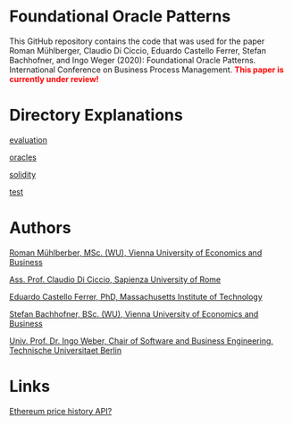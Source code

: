 # Foundational Oracle Patterns 
This GitHub repository contains the code that was used for the paper Roman Mühlberger, Claudio Di Ciccio,
Eduardo Castello Ferrer, Stefan Bachhofner, and Ingo Weger (2020): Foundational Oracle Patterns. International
Conference on Business Process Management. <span style="color:red; font-weight:bold">This paper is currently under review!</span>

# Directory Explanations
[evaluation](https://github.com/MacOS/blockchain-oracles-data-collection/tree/master/evaluation)

[oracles](https://github.com/MacOS/blockchain-oracles-data-collection/tree/master/oracles)

[solidity](https://github.com/MacOS/blockchain-oracles-data-collection/tree/master/solidity)

[test](https://github.com/MacOS/blockchain-oracles-data-collection/tree/master/test)


# Authors
[Roman Mühlberber, MSc. (WU), Vienna University of Economics and Business](https://scholar.google.at/citations?user=aQVmc18AAAAJ&oi=ao)

[Ass. Prof. Claudio Di Ciccio, Sapienza University of Rome](https://scholar.google.at/citations?user=OBwQoWsAAAAJ)

[Eduardo Castello Ferrer, PhD, Massachusetts Institute of Technology](https://scholar.google.at/citations?hl=de&user=D1eifv4AAAAJ)

[Stefan Bachhofner, BSc. (WU), Vienna University of Economics and Business](https://scholar.google.at/citations?user=-WZ0YuUAAAAJ)

[Univ. Prof. Dr. Ingo Weber, Chair of Software and Business Engineering, Technische Universitaet Berlin](https://scholar.google.at/citations?user=uZP6cXwAAAAJ)


# Links 
[Ethereum price history API?](https://www.reddit.com/r/ethereum/comments/6xbwxp/ethereum_price_history_api/)
